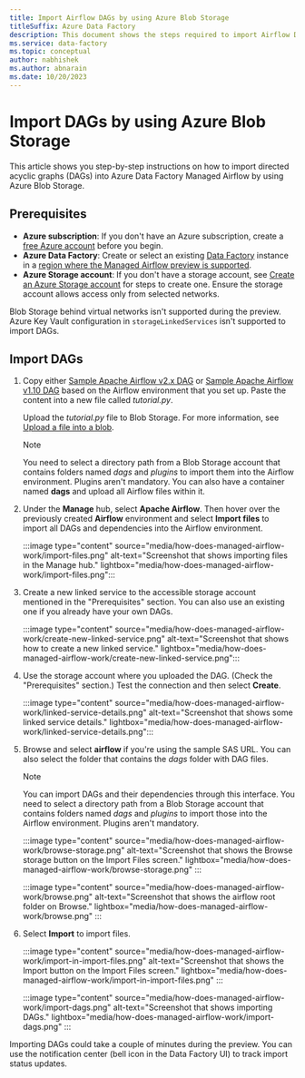 ```yaml
---
title: Import Airflow DAGs by using Azure Blob Storage
titleSuffix: Azure Data Factory
description: This document shows the steps required to import Airflow DAGs by using Azure Blob Storage.
ms.service: data-factory
ms.topic: conceptual
author: nabhishek
ms.author: abnarain
ms.date: 10/20/2023
---
```


# Import DAGs by using Azure Blob Storage

This article shows you step-by-step instructions on how to import directed acyclic graphs (DAGs) into Azure Data Factory Managed Airflow by using Azure Blob Storage.

## Prerequisites

- **Azure subscription**: If you don't have an Azure subscription, create a [free Azure account](https://azure.microsoft.com/free/) before you begin.
- **Azure Data Factory**: Create or select an existing [Data Factory](https://azure.microsoft.com/products/data-factory#get-started) instance in a [region where the Managed Airflow preview is supported](concept-managed-airflow.md#region-availability-public-preview).
- **Azure Storage account**: If you don't have a storage account, see [Create an Azure Storage account](/azure/storage/common/storage-account-create?tabs=azure-portal) for steps to create one. Ensure the storage account allows access only from selected networks.

Blob Storage behind virtual networks isn't supported during the preview. Azure Key Vault configuration in `storageLinkedServices` isn't supported to import DAGs.

## Import DAGs

1. Copy either [Sample Apache Airflow v2.x DAG](https://airflow.apache.org/docs/apache-airflow/stable/tutorial/fundamentals.html) or [Sample Apache Airflow v1.10 DAG](https://airflow.apache.org/docs/apache-airflow/1.10.11/_modules/airflow/example_dags/tutorial.html) based on the Airflow environment that you set up. Paste the content into a new file called *tutorial.py*.

   Upload the *tutorial.py* file to Blob Storage. For more information, see [Upload a file into a blob](../storage/blobs/storage-quickstart-blobs-portal.md).

   > [!NOTE]
   > You need to select a directory path from a Blob Storage account that contains folders named *dags* and *plugins* to import them into the Airflow environment. Plugins aren't mandatory. You can also have a container named **dags** and upload all Airflow files within it.  

1. Under the **Manage** hub, select **Apache Airflow**. Then hover over the previously created **Airflow** environment and select **Import files** to import all DAGs and dependencies into the Airflow environment.

   :::image type="content" source="media/how-does-managed-airflow-work/import-files.png" alt-text="Screenshot that shows importing files in the Manage hub." lightbox="media/how-does-managed-airflow-work/import-files.png":::

1. Create a new linked service to the accessible storage account mentioned in the "Prerequisites" section. You can also use an existing one if you already have your own DAGs.

   :::image type="content" source="media/how-does-managed-airflow-work/create-new-linked-service.png" alt-text="Screenshot that shows how to create a new linked service." lightbox="media/how-does-managed-airflow-work/create-new-linked-service.png":::

1. Use the storage account where you uploaded the DAG. (Check the "Prerequisites" section.) Test the connection and then select **Create**.

   :::image type="content" source="media/how-does-managed-airflow-work/linked-service-details.png" alt-text="Screenshot that shows some linked service details." lightbox="media/how-does-managed-airflow-work/linked-service-details.png":::

1. Browse and select **airflow** if you're using the sample SAS URL. You can also select the folder that contains the *dags* folder with DAG files.

   > [!NOTE]
   > You can import DAGs and their dependencies through this interface. You need to select a directory path from a Blob Storage account that contains folders named *dags* and *plugins* to import those into the Airflow environment. Plugins aren't mandatory.

   :::image type="content" source="media/how-does-managed-airflow-work/browse-storage.png" alt-text="Screenshot that shows the Browse storage button on the Import Files screen." lightbox="media/how-does-managed-airflow-work/browse-storage.png" :::

   :::image type="content" source="media/how-does-managed-airflow-work/browse.png" alt-text="Screenshot that shows the airflow root folder on Browse." lightbox="media/how-does-managed-airflow-work/browse.png" :::

1. Select **Import** to import files.

   :::image type="content" source="media/how-does-managed-airflow-work/import-in-import-files.png" alt-text="Screenshot that shows the Import button on the Import Files screen." lightbox="media/how-does-managed-airflow-work/import-in-import-files.png" :::

   :::image type="content" source="media/how-does-managed-airflow-work/import-dags.png" alt-text="Screenshot that shows importing DAGs." lightbox="media/how-does-managed-airflow-work/import-dags.png" :::

Importing DAGs could take a couple of minutes during the preview. You can use the notification center (bell icon in the Data Factory UI) to track import status updates.
